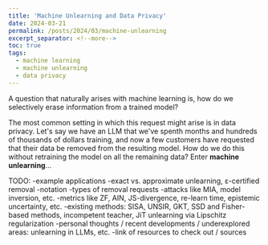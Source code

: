 ```yaml
---
title: 'Machine Unlearning and Data Privacy'
date: 2024-03-21
permalink: /posts/2024/03/machine-unlearning
excerpt_separator: <!--more-->
toc: true
tags:
  - machine learning
  - machine unlearning
  - data privacy
---
```


A question that naturally arises with machine learning is, how do we selectively erase information from a trained model?
<!--more-->

The most common setting in which this request might arise is in data privacy. Let's say we have an LLM that we've spenth months
and hundreds of thousands of dollars training, and now a few customers have requested that their data be removed from the resulting model.
How do we do this without retraining the model on all the remaining data? Enter **machine unlearning**...

TODO:
  -example applications
  -exact vs. approximate unlearning, ε-certified removal
  -notation
  -types of removal requests
  -attacks like MIA, model inversion, etc.
  -metrics like ZF, AIN, JS-divergence, re-learn time, epistemic uncertainty, etc.
  -existing methods: SISA, UNSIR, GKT, SSD and Fisher-based methods, incompetent teacher, JiT unlearning via Lipschitz regularization
  -personal thoughts / recent developments / underexplored areas: unlearning in LLMs, etc.
  -link of resources to check out / sources
